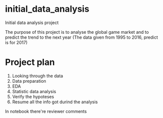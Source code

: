 # initial_data_analysis
Initial data analysis project


The purpose of this project is to analyse the global game market and to predict the trend to the next year
(The data given from 1995 to 2016, predict is for 2017)


# Project plan
1) Looking through the data
2) Data preparation
3) EDA
4) Statistic data analysis
5) Verify the hypoteses
6) Resume all the info got durind the analysis

In notebook there're reviewer comments
